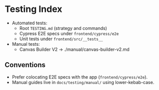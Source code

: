 # Testing Index

- Automated tests:
  - Root `TESTING.md` (strategy and commands)
  - Cypress E2E specs under `frontend/cypress/e2e`
  - Unit tests under `frontend/src/__tests__`
- Manual tests:
  - Canvas Builder V2 → ./manual/canvas-builder-v2.md

## Conventions
- Prefer colocating E2E specs with the app (`frontend/cypress/e2e`).
- Manual guides live in `docs/testing/manual/` using lower-kebab-case.